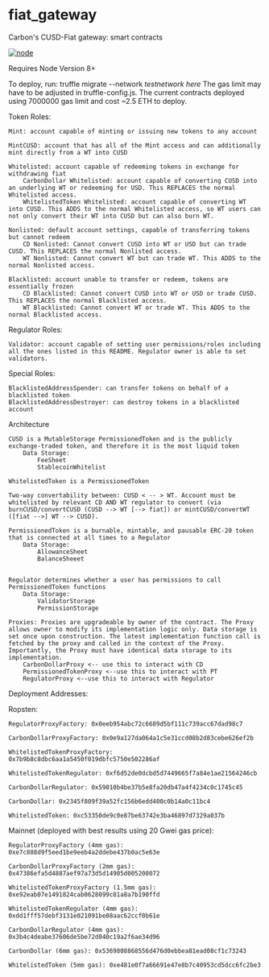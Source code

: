 # fiat_gateway
Carbon's CUSD-Fiat gateway: smart contracts

[![node](https://img.shields.io/badge/Node-v8.11.4-brightgreen.svg)](https://github.com/stablecarbon/fiat_gateway)

Requires Node Version 8+

To deploy, run:
truffle migrate --network *testnetwork here*
The gas limit may have to be adjusted in truffle-config.js.
The current contracts deployed using 7000000 gas limit and cost ~2.5 ETH to deploy.

Token Roles:

	Mint: account capable of minting or issuing new tokens to any account

	MintCUSD: account that has all of the Mint access and can additionally mint directly from a WT into CUSD

	Whitelisted: account capable of redeeming tokens in exchange for withdrawing fiat
		CarbonDollar Whitelisted: account capable of converting CUSD into an underlying WT or redeeming for USD. This REPLACES the normal Whitelisted access.
		WhitelistedToken Whitelisted: account capable of converting WT into CUSD. This ADDS to the normal Whitelisted access, so WT users can not only convert their WT into CUSD but can also burn WT.

	Nonlisted: default account settings, capable of transferring tokens but cannot redeem
		CD Nonlisted: Cannot convert CUSD into WT or USD but can trade CUSD. This REPLACES the normal Nonlisted access.
		WT Nonlisted: Cannot convert WT but can trade WT. This ADDS to the normal Nonlisted access.

	Blacklisted: account unable to transfer or redeem, tokens are essentially frozen
		CD Blacklisted: Cannot convert CUSD into WT or USD or trade CUSD. This REPLACES the normal Blacklisted access.
		WT Blacklisted: Cannot convert WT or trade WT. This ADDS to the normal Blacklisted access.

Regulator Roles:

	Validator: account capable of setting user permissions/roles including all the ones listed in this README. Regulator owner is able to set validators.

Special Roles:

	BlacklistedAddressSpender: can transfer tokens on behalf of a blacklisted token
	BlacklistedAddressDestroyer: can destroy tokens in a blacklisted account

Architecture

	CUSD is a MutableStorage PermissionedToken and is the publicly exchange-traded token, and therefore it is the most liquid token
		Data Storage:
			FeeSheet
			StablecoinWhitelist

	WhitelistedToken is a PermissionedToken

	Two-way convertability between: CUSD < -- > WT. Account must be whitelisted by relevant CD AND WT regulator to convert (via burnCUSD/convertCUSD (CUSD --> WT [--> fiat]) or mintCUSD/convertWT ([fiat -->] WT --> CUSD).

	PermissionedToken is a burnable, mintable, and pausable ERC-20 token that is connected at all times to a Regulator
		Data Storage:
			AllowanceSheet
			BalanceSheeet


	Regulator determines whether a user has permissions to call PermissionedToken functions
		Data Storage:
			ValidatorStorage
			PermissionStorage

	Proxies: Proxies are upgradeable by owner of the contract. The Proxy allows owner to modify its implementation logic only. Data storage is set once upon construction. The latest implementation function call is fetched by the proxy and called in the context of the Proxy. Importantly, the Proxy must have identical data storage to its implementation.
		CarbonDollarProxy <-- use this to interact with CD
		PermissionedTokenProxy <--use this to interact with PT
		RegulatorProxy <--use this to interact with Regulator

Deployment Addresses:

Ropsten:

	RegulatorProxyFactory: 0x0eeb954abc72c6689d5bf111c739acc67dad98c7

	CarbonDollarProxyFactory: 0x0e9a127da064a1c5e31ccd08b2d83cebe626ef2b

	WhitelistedTokenProxyFactory: 0x7b9b8c8dbc6aa1a5450f019dbfc5750e502286af

	WhitelistedTokenRegulator: 0xf6d52de0dcbd5d7449665f7a84e1ae21564246cb

	CarbonDollarRegulator: 0x59010b4be37b5e8fa20db47a4f4234c0c1745c45

	CarbonDollar: 0x2345f809f39a52fc156b6edd400c0b14a0c11bc4

	WhitelistedToken: 0xc53350de9c0e87be63742e3ba46897d7329a037b

Mainnet (deployed with best results using 20 Gwei gas price):

	RegulatorProxyFactory (4mm gas): 0xe7c888d9f5eed1be9eeb4a2ddebe437b0ac5e63e

	CarbonDollarProxyFactory (2mm gas):  0x47386efa5d4887aef97a73d5d14905d005200072

	WhitelistedTokenProxyFactory (1.5mm gas): 0xe92eab07e1491824cab0628099c81a8a7b190ffd

	WhitelistedTokenRegulator (4mm gas): 0xdd1fff57debf3131e021091be08aac62ccf0b61e

	CarbonDollarRegulator (4mm gas): 0x3b4c4deabe37606de5be72d040c19a2f6ae34d96

	CarbonDollar (6mm gas): 0x5369808868556d476d0ebbea81ead08cf1c73243

	WhitelistedToken (5mm gas): 0xe481e0f7a66691e47e8b7c40953cd5dcc6fc2be3

